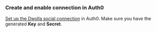 ### Create and enable connection in Auth0
[Set up the Dwolla social connection](https://auth0.com/docs/dashboard/guides/connections/set-up-connections-social) in Auth0. Make sure you have the generated **Key** and **Secret**.
